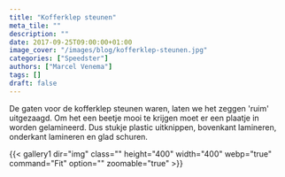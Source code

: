 ```yaml
---
title: "Kofferklep steunen"
meta_tile: ""
description: ""
date: 2017-09-25T09:00:00+01:00
image_cover: "/images/blog/kofferklep-steunen.jpg"
categories: ["Speedster"]
authors: ["Marcel Venema"] 
tags: []
draft: false
---
```


De gaten voor de kofferklep steunen waren, laten we het zeggen 'ruim' uitgezaagd. Om het een beetje mooi te krijgen moet er een plaatje in worden gelamineerd. Dus stukje plastic uitknippen, bovenkant lamineren, onderkant lamineren en glad schuren.

{{< gallery1 dir="img" class="" height="400" width="400" webp="true" command="Fit" option="" zoomable="true" >}}

&nbsp;
